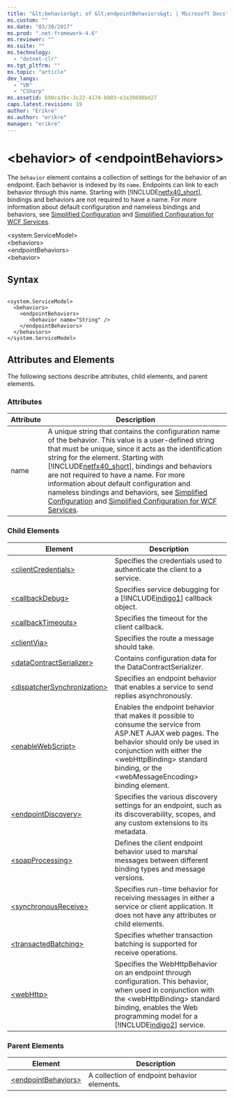 ```yaml
---
title: "&lt;behavior&gt; of &lt;endpointBehaviors&gt; | Microsoft Docs"
ms.custom: ""
ms.date: "03/30/2017"
ms.prod: ".net-framework-4.6"
ms.reviewer: ""
ms.suite: ""
ms.technology: 
  - "dotnet-clr"
ms.tgt_pltfrm: ""
ms.topic: "article"
dev_langs: 
  - "VB"
  - "CSharp"
ms.assetid: b90ca3bc-3c22-4174-b903-e3a39898bd27
caps.latest.revision: 19
author: "Erikre"
ms.author: "erikre"
manager: "erikre"
---
```

# &lt;behavior&gt; of &lt;endpointBehaviors&gt;
The `behavior` element contains a collection of settings for the behavior of an endpoint. Each behavior is indexed by its `name`. Endpoints can link to each behavior through this name. Starting with [!INCLUDE[netfx40_short](../../../../../includes/netfx40-short-md.md)], bindings and behaviors are not required to have a name. For more information about default configuration and nameless bindings and behaviors, see [Simplified Configuration](../../../../../docs/framework/wcf/simplified-configuration.md) and [Simplified Configuration for WCF Services](../../../../../docs/framework/wcf/samples/simplified-configuration-for-wcf-services.md).  
  
 \<system.ServiceModel>  
\<behaviors>  
\<endpointBehaviors>  
\<behavior>  
  
## Syntax  
  
```  
  
<system.ServiceModel>  
  <behaviors>  
    <endpointBehaviors>  
       <behavior name="String" />  
    </endpointBehaviors>  
  </behaviors>  
</system.ServiceModel>  
```  
  
## Attributes and Elements  
 The following sections describe attributes, child elements, and parent elements.  
  
### Attributes  
  
|Attribute|Description|  
|---------------|-----------------|  
|name|A unique string that contains the configuration name of the behavior. This value is a user-defined string that must be unique, since it acts as the identification string for the element. Starting with [!INCLUDE[netfx40_short](../../../../../includes/netfx40-short-md.md)], bindings and behaviors are not required to have a name. For more information about default configuration and nameless bindings and behaviors, see [Simplified Configuration](../../../../../docs/framework/wcf/simplified-configuration.md) and [Simplified Configuration for WCF Services](../../../../../docs/framework/wcf/samples/simplified-configuration-for-wcf-services.md).|  
  
### Child Elements  
  
|Element|Description|  
|-------------|-----------------|  
|[\<clientCredentials>](../../../../../docs/framework/configuring-apps/file-schema/wcf/clientcredentials.md)|Specifies the credentials used to authenticate the client to a service.|  
|[\<callbackDebug>](../../../../../docs/framework/configuring-apps/file-schema/wcf/callbackdebug.md)|Specifies service debugging for a [!INCLUDE[indigo1](../../../../../includes/indigo1-md.md)] callback object.|  
|[\<callbackTimeouts>](../../../../../docs/framework/configuring-apps/file-schema/wcf/callbacktimeouts.md)|Specifies the timeout for the client callback.|  
|[\<clientVia>](../../../../../docs/framework/configuring-apps/file-schema/wcf/clientvia.md)|Specifies the route a message should take.|  
|[\<dataContractSerializer>](../../../../../docs/framework/configuring-apps/file-schema/wcf/datacontractserializer.md)|Contains configuration data for the DataContractSerializer.|  
|[\<dispatcherSynchronization>](../../../../../docs/framework/configuring-apps/file-schema/wcf/dispatchersynchronization.md)|Specifies an endpoint behavior that enables a service to send replies asynchronously.|  
|[\<enableWebScript>](../../../../../docs/framework/configuring-apps/file-schema/wcf/enablewebscript.md)|Enables the endpoint behavior that makes it possible to consume the service from ASP.NET AJAX web pages. The behavior should only be used in conjunction with either the \<webHttpBinding> standard binding, or the \<webMessageEncoding> binding element.|  
|[\<endpointDiscovery>](../../../../../docs/framework/configuring-apps/file-schema/wcf/endpointdiscovery.md)|Specifies the various discovery settings for an endpoint, such as its discoverability, scopes, and any custom extensions to its metadata.|  
|[\<soapProcessing>](../../../../../docs/framework/configuring-apps/file-schema/wcf/soapprocessing.md)|Defines the client endpoint behavior used to marshal messages between different binding types and message versions.|  
|[\<synchronousReceive>](../../../../../docs/framework/configuring-apps/file-schema/wcf/synchronousreceive-element.md)|Specifies run-time behavior for receiving messages in either a service or client application. It does not have any attributes or child elements.|  
|[\<transactedBatching>](../../../../../docs/framework/configuring-apps/file-schema/wcf/transactedbatching.md)|Specifies whether transaction batching is supported for receive operations.|  
|[\<webHttp>](../../../../../docs/framework/configuring-apps/file-schema/wcf/webhttp.md)|Specifies the WebHttpBehavior on an endpoint through configuration. This behavior, when used in conjunction with the \<webHttpBinding> standard binding, enables the Web programming model for a [!INCLUDE[indigo2](../../../../../includes/indigo2-md.md)] service.|  
  
### Parent Elements  
  
|Element|Description|  
|-------------|-----------------|  
|[\<endpointBehaviors>](../../../../../docs/framework/configuring-apps/file-schema/wcf/endpointbehaviors.md)|A collection of endpoint behavior elements.|